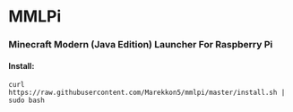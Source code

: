 # MMLPi

### Minecraft Modern (Java Edition) Launcher For Raspberry Pi

#### Install:
```curl https://raw.githubusercontent.com/Marekkon5/mmlpi/master/install.sh | sudo bash```